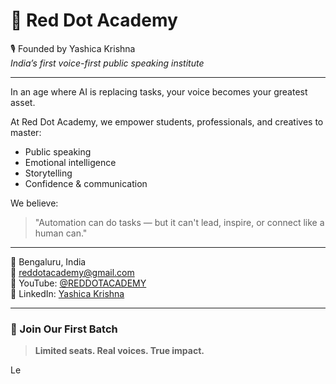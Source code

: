 # 🔴 Red Dot Academy

🎙️ Founded by Yashica Krishna  
*India’s first voice-first public speaking institute*

---

In an age where AI is replacing tasks, your voice becomes your greatest asset.

At Red Dot Academy, we empower students, professionals, and creatives to master:
- Public speaking
- Emotional intelligence
- Storytelling
- Confidence & communication

We believe:  
> "Automation can do tasks — but it can't lead, inspire, or connect like a human can."

---

📍 Bengaluru, India  
📧 reddotacademy@gmail.com  
🎥 YouTube: [@REDDOTACADEMY](https://www.youtube.com/@REDDOTACADEMY)  
🔗 LinkedIn: [Yashica Krishna](https://www.linkedin.com/in/yashica-krishnan-4742aa1b8/)

---

### 🚀 Join Our First Batch
> **Limited seats. Real voices. True impact.**

Le
